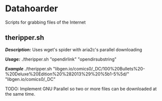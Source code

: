 # Datahoarder

Scripts for grabbing files of the Internet

## theripper.sh

***Description:*** Uses wget's spider with aria2c's parallel downloading

***Usage:*** ./theripper.sh "opendirlink" "opendirsubstring"

***Example*** ./theripper.sh "libgen.io/comics0/_DC/100%20Bullets%20-%20Deluxe%20Edition%20%282013%29%20%5b1-5%5d/" "libgen.io/comics0/_DC"

TODO: Implement GNU Parallel so two or more files can be downloaded at the same time.
